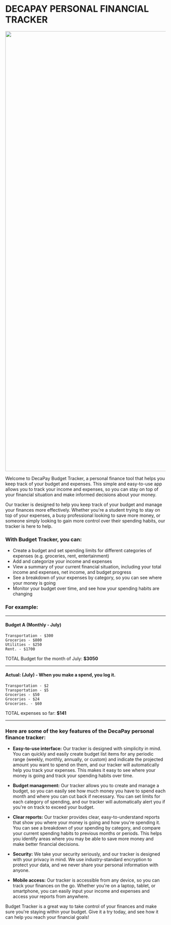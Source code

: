 # DECAPAY PERSONAL FINANCIAL TRACKER
<p align="center">
  <img width="1380" alt="Screenshot 2023-01-24 at 1 29 27 AM" src="https://user-images.githubusercontent.com/101255913/216809734-a147b18f-a359-4199-b7a3-f9d876b0ec72.png">

</p>


Welcome to DecaPay Budget Tracker, a personal finance tool that helps you keep track of your budget and expenses. 
This simple and easy-to-use app allows you to track your income and expenses, so you can stay on top of your financial situation and make informed decisions about your money.

Our tracker is designed to help you keep track of your budget and manage your finances more effectively. 
Whether you're a student trying to stay on top of your expenses, a busy professional looking to save more money, 
or someone simply looking to gain more control over their spending habits, our tracker is here to help.



### With Budget Tracker, you can:

* Create a budget and set spending limits for different categories of expenses (e.g. groceries, rent, entertainment)
* Add and categorize your income and expenses
* View a summary of your current financial situation, including your total income and expenses, net income, and budget progress
* See a breakdown of your expenses by category, so you can see where your money is going
* Monitor your budget over time, and see how your spending habits are changing


### For example:
***
#### Budget A (Monthly - July)
    Transportation - $300
    Groceries - $800
    Utilities - $250
    Rent. - $1700

TOTAL Budget for the month of July: **$3050**
***
#### Actual: (July) - When you make a spend, you log it.
    Transportation - $2
    Transportation - $5
    Groceries - $50
    Groceries - $24
    Groceries. - $60

TOTAL expenses so far: **$141**
***

### Here are some of the key features of the DecaPay personal finance tracker:

* **Easy-to-use interface:** Our tracker is designed with simplicity in mind. 
You can quickly and easily create budget list items for any periodic range 
(weekly, monthly, annually, or custom) and indicate the projected amount you want to spend on them, 
and our tracker will automatically help you track your expenses. 
This makes it easy to see where your money is going and track your spending habits over time.

* **Budget management:** Our tracker allows you to create and manage a budget, 
so you can easily see how much money you have to spend each month and where you can cut back if necessary. 
You can set limits for each category of spending, and our tracker will automatically alert you if you're on track to exceed your budget.

* **Clear reports:** Our tracker provides clear, easy-to-understand reports that show you where your 
money is going and how you're spending it. You can see a breakdown of your spending by category, 
and compare your current spending habits to previous months or periods. 
This helps you identify areas where you may be able to save more money and make better financial decisions.

* **Security:** We take your security seriously, and our tracker is designed with your privacy in mind. 
We use industry-standard encryption to protect your data, and we never share your personal information with anyone.

* **Mobile access:** Our tracker is accessible from any device, so you can track your finances on the go. 
Whether you're on a laptop, tablet, or smartphone, you can easily input your income and expenses and access your reports from anywhere.

Budget Tracker is a great way to take control of your finances and make sure you're staying within your budget. Give it a try today,
and see how it can help you reach your financial goals!

